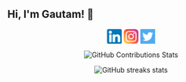 <!-- ### Hi there 👋 -->

<!--
**Gautam-J/Gautam-J** is a ✨ _special_ ✨ repository because its `README.md` (this file) appears on your GitHub profile.

Here are some ideas to get you started:

- 🔭 I’m currently working on ...
- 🌱 I’m currently learning ...
- 👯 I’m looking to collaborate on ...
- 🤔 I’m looking for help with ...
- 💬 Ask me about ...
- 📫 How to reach me: ...
- 😄 Pronouns: ...
- ⚡ Fun fact: ...
-->

## Hi, I'm Gautam! 👋

<p align="center">
  <a href="https://linkedin.com/in/gj-07" target="_blank"><img align="center" alt="Gautam J | LinkedIn" width="30px" src="./readme_media/linkedin.png" /></a>
  <a href="https://www.instagram.com/gautam.j/" target="_blank"><img align="center" alt="Gautam J | Instagram" width="30px" src="./readme_media/instagram.png" /></a>
  <a href="https://twitter.com/gautamj02" target="_blank"><img align="center" alt="Gautam J | Twitter" width="30px" src="./readme_media/twitter.png" /></a>
</p>
<p align="center">
  <img alt="GitHub Contributions Stats" src="https://github-readme-stats.vercel.app/api?username=Gautam-J&count_private=false&show_icons=true&theme=gruvbox&include_all_commits=true" />
</p>
<p align="center">
  <img alt="GitHub streaks stats" src="https://github-readme-streak-stats.herokuapp.com/?user=Gautam-J&theme=gruvbox" />
</p>
